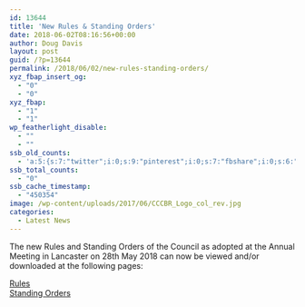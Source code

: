 ```yaml
---
id: 13644
title: 'New Rules & Standing Orders'
date: 2018-06-02T08:16:56+00:00
author: Doug Davis
layout: post
guid: /?p=13644
permalink: /2018/06/02/new-rules-standing-orders/
xyz_fbap_insert_og:
  - "0"
  - "0"
xyz_fbap:
  - "1"
  - "1"
wp_featherlight_disable:
  - ""
  - ""
ssb_old_counts:
  - 'a:5:{s:7:"twitter";i:0;s:9:"pinterest";i:0;s:7:"fbshare";i:0;s:6:"reddit";i:0;s:6:"tumblr";N;}'
ssb_total_counts:
  - "0"
ssb_cache_timestamp:
  - "450354"
image: /wp-content/uploads/2017/06/CCCBR_Logo_col_rev.jpg
categories:
  - Latest News
---
```

The new Rules and Standing Orders of the Council as adopted at the Annual Meeting in Lancaster on 28th May 2018 can now be viewed and/or downloaded at the following pages:

[Rules](/about/rules/)  
[Standing Orders](/about/standing-orders/)
